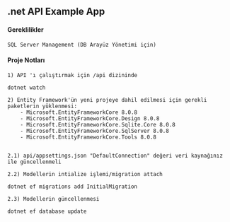## .net API Example App 




#### Gereklilikler
    SQL Server Management (DB Arayüz Yönetimi için)

#### Proje Notları
    1) API 'ı çalıştırmak için /api dizininde 

```
dotnet watch
```

    2) Entity Framework'ün yeni projeye dahil edilmesi için gerekli paketlerin yüklenmesi:
        - Microsoft.EntityFrameworkCore 8.0.8
        - Microsoft.EntityFrameworkCore.Design 8.0.8
        - Microsoft.EntityFrameworkCore.Sqlite.Core 8.0.8
        - Microsoft.EntityFrameworkCore.SqlServer 8.0.8
        - Microsoft.EntityFrameworkCore.Tools 8.0.8
    

    2.1) api/appsettings.json "DefaultConnection" değeri veri kaynağınız ile güncellenmeli 

    2.2) Modellerin intialize işlemi/migration attach
    
```
dotnet ef migrations add InitialMigration
```
    2.3) Modellerin güncellenmesi
```
dotnet ef database update
```

